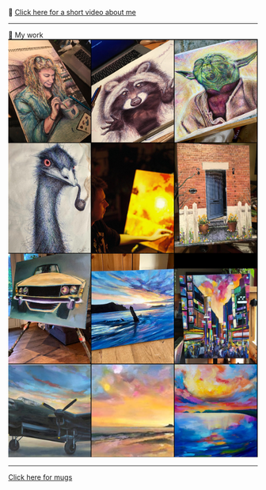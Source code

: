 🎥 [Click here for a short video about me](https://www.youtube.com/watch?v=sYPz9S7p2Fs)

---

🎨 My work
![My work](/images/insta_wall.png "My work")

---

[Click here for mugs](/mugs.md)
